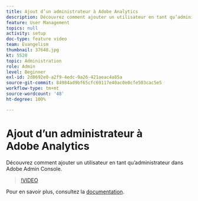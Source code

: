 ```yaml
---
title: Ajout d’un administrateur à Adobe Analytics
description: Découvrez comment ajouter un utilisateur en tant qu’administrateur dans Adobe Admin Console.
feature: User Management
topics: null
activity: setup
doc-type: feature video
team: Evangelism
thumbnail: 37648.jpg
kt: 5520
topic: Administration
role: Admin
level: Beginner
exl-id: 2d8692e0-a2f9-4edc-9a26-421aeac4a85a
source-git-commit: 84984ad9bf65cfc69117e40ac0e0cfe503cac5e5
workflow-type: tm+mt
source-wordcount: '48'
ht-degree: 100%

---
```


# Ajout d’un administrateur à Adobe Analytics

Découvrez comment ajouter un utilisateur en tant qu’administrateur dans Adobe Admin Console.

>[!VIDEO](https://video.tv.adobe.com/v/37648/?quality=12&learn=on)

Pour en savoir plus, consultez la [documentation](https://helpx.adobe.com/fr/enterprise/using/admin-console.html).
